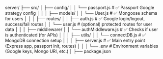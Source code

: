 server/
├── src/
│ ├── config/
│ │ └── passport.js # ✅ Passport Google strategy config
│ │
│ ├── models/
│ │ └── User.js # ✅ Mongoose schema for users
│ │
│ ├── routes/
│ │ ├── auth.js # ✅ Google login/logout, success/fail routes
│ │ └── user.js # (optional) protected routes for user data
│ │
│ ├── middleware/
│ │ └── authMiddleware.js # ✅ Checks if user is authenticated (for APIs)
│ │
│ ├── utils/
│ │ └── connectDB.js # ✅ MongoDB connection setup
│ │
│ ├── server.js # ✅ Main entry point (Express app, passport init, routes)
│ │
│ └── .env # Environment variables (Google keys, Mongo URI, etc.)
│
├── package.json
